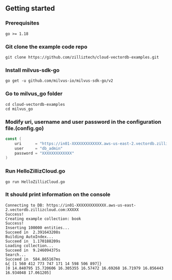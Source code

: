 ## Getting started

### Prerequisites
    go >= 1.18

### Git clone the example code repo
    git clone https://github.com/zilliztech/cloud-vectordb-examples.git

### Install milvus-sdk-go
    go get -u github.com/milvus-io/milvus-sdk-go/v2

### Go to milvus_go folder
    cd cloud-vectordb-examples
    cd milvus_go

### Modify uri, username and user password in the configuration file.(config.go)
```go
const (
	uri      = "https://in01-XXXXXXXXXXXXX.aws-us-east-2.vectordb.zillizcloud.com:XXXXX"
	user     = "db_admin"
	password = "XXXXXXXXXXXXX"
)
```

### Run HelloZillizCloud.go
    go run HelloZillizCloud.go

### It should print information on the console
```
Connecting to DB: https://in01-XXXXXXXXXXXXX.aws-us-east-2.vectordb.zillizcloud.com:XXXXX
Success!
Creating example collection: book
Success!
Inserting 100000 entities... 
Succeed in  2.391643208s
Building AutoIndex...
Succeed in  1.170188209s
Loading collection...
Succeed in  9.246094375s
Search...
Succeed in  584.865167ms
&{ [1 560 412 773 747 171 14 598 506 897]}
[0 14.840795 15.720606 16.305355 16.57472 16.69268 16.71979 16.856443 16.934048 17.061205]
```
    